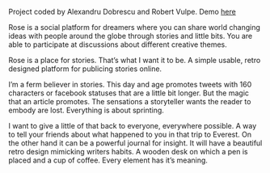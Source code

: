 Project coded by Alexandru Dobrescu and Robert Vulpe. Demo [here](http://www.vulpe.info/Rose/)

Rose is a social platform for dreamers where you can share world changing ideas with people around the globe through stories and little bits. You are able to participate at discussions about different creative themes.

Rose is a place for stories. That’s what I want it to be. A simple usable, retro designed platform for  publicing stories online. 

I’m a ferm believer in stories. This day and age promotes tweets with 160 characters or facebook statuses that are a little bit longer. But the magic that an article promotes. The sensations a storyteller wants the reader to embody are lost. Everything is about sprinting. 

I want to give a little of that back to everyone, everywhere possible. A way to tell your friends about what happened to you in that trip to Everest. On the other hand it can be a powerful journal for insight. 
It will have a beautiful retro design mimicking writers habits. A wooden desk on which a pen is placed and a cup of coffee. Every element has it’s meaning.